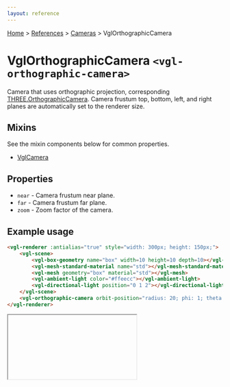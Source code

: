 ```yaml
---
layout: reference
---
```

[Home](..) &gt; [References](.) &gt; [Cameras](.#cameras) &gt; VglOrthographicCamera
# VglOrthographicCamera `<vgl-orthographic-camera>`
Camera that uses orthographic projection, corresponding [THREE.OrthographicCamera](https://threejs.org/docs/index.html#api/cameras/OrthographicCamera). Camera frustum top, bottom, left, and right planes are automatically set to the renderer size.
## Mixins
See the mixin components below for common properties.
* [VglCamera](vgl-camera)

## Properties
* `near` - Camera frustum near plane.
* `far` - Camera frustum far plane.
* `zoom` - Zoom factor of the camera.

## Example usage
```html
<vgl-renderer :antialias="true" style="width: 300px; height: 150px;">
    <vgl-scene>
        <vgl-box-geometry name="box" width=10 height=10 depth=10></vgl-box-geometry>
        <vgl-mesh-standard-material name="std"></vgl-mesh-standard-material>
        <vgl-mesh geometry="box" material="std"></vgl-mesh>
        <vgl-ambient-light color="#ffeecc"></vgl-ambient-light>
        <vgl-directional-light position="0 1 2"></vgl-directional-light>
    </vgl-scene>
    <vgl-orthographic-camera orbit-position="radius: 20; phi: 1; theta: 1;" zoom=7.5></vgl-orthographic-camera>
</vgl-renderer>
```
<div class="vgl-example"><iframe class="vgl-example__content" srcdoc="
    <style>
        body {
            margin: 0;
            overflow: hidden;
        }
        .vgl-canvas {
            height: 100vh;
        }
    </style>
    <vgl-renderer :antialias='true' class='vgl-canvas'>
        <vgl-scene>
            <vgl-box-geometry name='box' width=10 height=10 depth=10></vgl-box-geometry>
            <vgl-mesh-standard-material name='std'></vgl-mesh-standard-material>
            <vgl-mesh geometry='box' material='std'></vgl-mesh>
            <vgl-ambient-light color='#ffeecc'></vgl-ambient-light>
            <vgl-directional-light position='0 1 2'></vgl-directional-light>
        </vgl-scene>
        <vgl-orthographic-camera orbit-position='radius: 20; phi: 1; theta: 1;' zoom=7.5></vgl-orthographic-camera>
    </vgl-renderer>
    <script src='https://unpkg.com/vue/dist/vue.min.js'></script>
    <script src='https://unpkg.com/three/build/three.min.js'></script>
    <script src='../js/vue-gl.js'></script>
    <script>
        Object.keys(VueGL).forEach(function(name) {
            Vue.component(name, VueGL[name]);
        });
        const vm = new Vue({
            el: '.vgl-canvas'
        });
    </script>
"></iframe></div>
<script src="https://unpkg.com/srcdoc-polyfill@1.0.0/srcdoc-polyfill.min.js"></script>
